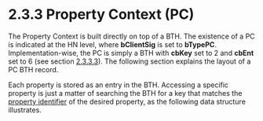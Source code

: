<html dir="LTR" xmlns:mshelp="http://msdn.microsoft.com/mshelp" xmlns:ddue="http://ddue.schemas.microsoft.com/authoring/2003/5" xmlns:xlink="http://www.w3.org/1999/xlink" xmlns:tool="http://www.microsoft.com/tooltip">
    <head>
        <meta http-equiv="Content-Type" content="text/html; CHARSET=utf-8"></meta>
        <meta name="save" content="history"></meta>
        <title>2.3.3 Property Context (PC)</title>
        <xml>
            <mshelp:toctitle title="2.3.3 Property Context (PC)"></mshelp:toctitle>
            <mshelp:rltitle title="[MS-PST]: Property Context (PC)"></mshelp:rltitle>
            <mshelp:keyword index="A" term="294c83c6-ff92-42f5-b6b6-876c29fa9737"></mshelp:keyword>
            <mshelp:attr name="DCSext.ContentType" value="open specification"></mshelp:attr>
            <mshelp:attr name="AssetID" value="294c83c6-ff92-42f5-b6b6-876c29fa9737"></mshelp:attr>
            <mshelp:attr name="TopicType" value="kbRef"></mshelp:attr>
            <mshelp:attr name="DCSext.Title" value="[MS-PST]: Property Context (PC)" />
        </xml>
    </head>
    <body>
        <div id="header">
            <h1 class="heading">2.3.3 Property Context (PC)</h1>
        </div>
        <div id="mainSection">
            <div id="mainBody">
                <div id="allHistory" class="saveHistory"></div>
                <div id="sectionSection0" class="section" name="collapseableSection">
                    

<p>The Property Context is built directly on top of a BTH. The
existence of a PC is indicated at the HN level, where <b>bClientSig</b> is set
to <b>bTypePC</b>. Implementation-wise, the PC is simply a BTH with <b>cbKey</b>
set to 2 and <b>cbEnt</b> set to 6 (see section <a href="7daab6f5-ce65-437e-80d5-1b1be4088bd3.md">2.3.3.3</a>). The following
section explains the layout of a PC BTH record.</p>

<p>Each property is stored as an entry in the BTH. Accessing a
specific property is just a matter of searching the BTH for a key that matches
the <a href="08220cc9-69b1-4072-a2e7-2a0ff201d505.html#gt_382ac1cd-8ff9-493a-bfec-d9ad08955707">property identifier</a>
of the desired property, as the following data structure illustrates.</p>
                </div>
            </div>
        </div>
    </body>
</html>